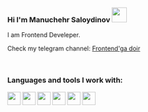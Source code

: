 ### Hi I'm Manuchehr Saloydinov <img src="https://media0.giphy.com/media/w1OBpBd7kJqHrJnJ13/giphy.gif?cid=ecf05e47aaqzhggfommoeua44bu4hyxpuega0aq2nlzgj2u9&rid=giphy.gif&ct=s" width="34px" >

I am Frontend Develeper. <br />

Check my telegram channel: <a href="https://t.me/frontendga_doir">
Frontend'ga doir
</a>

<br />

### Languages and tools I work with: 

<code><img src="https://seeklogo.com/images/H/html5-with-wordmark-black-white-logo-A6222B77EC-seeklogo.com.png" width="30px"></code>
<code><img src="https://www.kindpng.com/picc/m/198-1985018_css-css-logo-website-css-logo-transparent-background.png" width="30px"></code>
<code><img src="https://seeklogo.com/images/H/html5-with-wordmark-black-white-logo-A6222B77EC-seeklogo.com.png" width="30px"></code>
<code><img src="https://seeklogo.com/images/H/html5-with-wordmark-black-white-logo-A6222B77EC-seeklogo.com.png" width="30px"></code>
<code><img src="https://seeklogo.com/images/H/html5-with-wordmark-black-white-logo-A6222B77EC-seeklogo.com.png" width="30px"></code>
<code><img src="https://seeklogo.com/images/H/html5-with-wordmark-black-white-logo-A6222B77EC-seeklogo.com.png" width="30px"></code>
